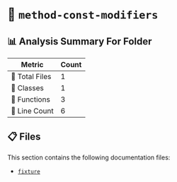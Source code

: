 # 📁 `method-const-modifiers`

## 📊 Analysis Summary For Folder

| Metric | Count |
|--------|-------|
| 📁 Total Files | 1 |
| 🧱 Classes | 1 |
| 🔧 Functions | 3 |
| 🔢 Line Count | 6 |


## 📋 Files

This section contains the following documentation files:

- [`fixture`](./fixture.md)